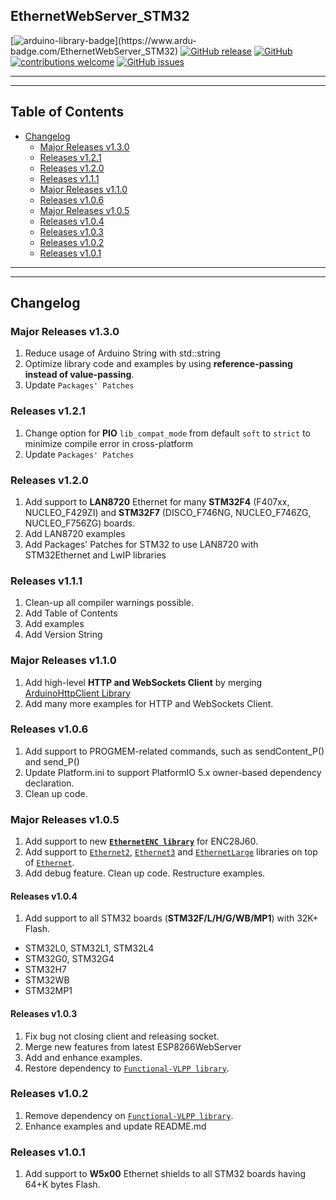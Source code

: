 ## EthernetWebServer_STM32

[![arduino-library-badge](https://www.ardu-badge.com/badge/EthernetWebServer_STM32.svg?)](https://www.ardu-badge.com/EthernetWebServer_STM32)
[![GitHub release](https://img.shields.io/github/release/khoih-prog/EthernetWebServer_STM32.svg)](https://github.com/khoih-prog/EthernetWebServer_STM32/releases)
[![GitHub](https://img.shields.io/github/license/mashape/apistatus.svg)](https://github.com/khoih-prog/EthernetWebServer_STM32/blob/master/LICENSE)
[![contributions welcome](https://img.shields.io/badge/contributions-welcome-brightgreen.svg?style=flat)](#Contributing)
[![GitHub issues](https://img.shields.io/github/issues/khoih-prog/EthernetWebServer_STM32.svg)](http://github.com/khoih-prog/EthernetWebServer_STM32/issues)

---
---

## Table of Contents

* [Changelog](#changelog)
  * [Major Releases v1.3.0](#major-releases-v130)
  * [Releases v1.2.1](#releases-v121)
  * [Releases v1.2.0](#releases-v120)
  * [Releases v1.1.1](#releases-v111)
  * [Major Releases v1.1.0](#major-releases-v110)
  * [Releases v1.0.6](#releases-v106)
  * [Major Releases v1.0.5](#major-releases-v105)
  * [Releases v1.0.4](#releases-v104)
  * [Releases v1.0.3](#releases-v103)
  * [Releases v1.0.2](#releases-v102)
  * [Releases v1.0.1](#releases-v101)

---
---

## Changelog

### Major Releases v1.3.0

1. Reduce usage of Arduino String with std::string
2. Optimize library code and examples by using **reference-passing instead of value-passing**.
3. Update `Packages' Patches`

### Releases v1.2.1

1. Change option for **PIO** `lib_compat_mode` from default `soft` to `strict` to minimize compile error in cross-platform
2. Update `Packages' Patches`


### Releases v1.2.0

1. Add support to **LAN8720** Ethernet for many **STM32F4** (F407xx, NUCLEO_F429ZI) and **STM32F7** (DISCO_F746NG, NUCLEO_F746ZG, NUCLEO_F756ZG) boards.
2. Add LAN8720 examples
3. Add Packages' Patches for STM32 to use LAN8720 with STM32Ethernet and LwIP libraries

### Releases v1.1.1

1. Clean-up all compiler warnings possible.
2. Add Table of Contents
3. Add examples
4. Add Version String 

### Major Releases v1.1.0

1. Add high-level **HTTP and WebSockets Client** by merging [ArduinoHttpClient Library](https://github.com/arduino-libraries/ArduinoHttpClient)
2. Add many more examples for HTTP and WebSockets Client.

### Releases v1.0.6

1. Add support to PROGMEM-related commands, such as sendContent_P() and send_P()
2. Update Platform.ini to support PlatformIO 5.x owner-based dependency declaration.
3. Clean up code. 

### Major Releases v1.0.5

1. Add support to new [**`EthernetENC library`**](https://github.com/jandrassy/EthernetENC) for ENC28J60.
2. Add support to [`Ethernet2`](https://github.com/adafruit/Ethernet2), [`Ethernet3`](https://github.com/sstaub/Ethernet3) and [`EthernetLarge`](https://github.com/OPEnSLab-OSU/EthernetLarge) libraries on top of [`Ethernet`](https://www.arduino.cc/en/Reference/Ethernet).
2. Add debug feature. Clean up code. Restructure examples.
  
#### Releases v1.0.4

1. Add support to all STM32 boards (**STM32F/L/H/G/WB/MP1**) with 32K+ Flash.

  - STM32L0, STM32L1, STM32L4
  - STM32G0, STM32G4
  - STM32H7
  - STM32WB
  - STM32MP1

#### Releases v1.0.3

1. Fix bug not closing client and releasing socket.
2. Merge new features from latest ESP8266WebServer
3. Add and enhance examples.
4. Restore dependency to [`Functional-VLPP library`](https://github.com/khoih-prog/functional-vlpp).

### Releases v1.0.2

1. Remove dependency on [`Functional-VLPP library`](https://github.com/khoih-prog/functional-vlpp).
2. Enhance examples and update README.md

### Releases v1.0.1

1. Add support to **W5x00** Ethernet shields to all STM32 boards having 64+K bytes Flash.



